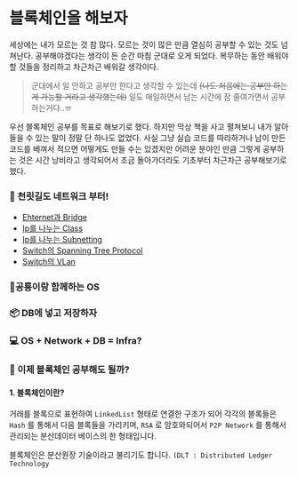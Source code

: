 # 블록체인을 해보자

세상에는 내가 모르는 것 참 많다. 모르는 것이 많은 만큼 열심히 공부할 수 있는 것도 넘쳐난다. 공부해야겠다는 생각이 든 순간 마침 군대로 오게 되었다. 복무하는 동안 배워야 할 것들을 정리하고 차근차근 배워갈 생각이다. 

> 군대에서 일 안하고 공부만 한다고 생각할 수 있는데 ~~(나도 처음에는 공부만 하는게 가능할 거라고 생각했는데)~~ 일도 매일하면서 남는 시간에 잠 줄여가면서 공부하는거다..ㅠ

우선 블록체인 공부를 목표로 해보기로 했다. 하지만 막상 책을 사고 펼쳐보니 내가 알아들을 수 있는 말이 정말 단 하나도 없었다. 
사실 그냥 실습 코드를 따라하거나 남이 만든 코드를 베껴서 적으면 어떻게도 만들 수는 있겠지만 어려운 분야인 만큼 그렇게 공부하는 것은 시간 낭비라고 생각되어서
조금 돌아가더라도 기초부터 차근차근 공부해보기로 했다.

### :checkered_flag:  천릿길도 네트워크 부터!
- [Ehternet과 Bridge](./posting/network/ethernet.md)
- [Ip를 나누는 Class](./posting/network/ip.md)
- [Ip를 나누는 Subnetting](./posting/network/subnet.md)
- [Switch의 Spanning Tree Protocol](./posting/network/stp.md)
- [Switch의 VLan]('./posting/network/vlan.md')

### 🦕공룡이랑 함께하는 OS

### 📦 DB에 넣고 저장하자

### :computer: OS + Network + DB = Infra?

### :pray: 이제 블록체인 공부해도 될까?

#### 1. 블록체인이란?
거래를 블록으로 표현하여 `LinkedList` 형태로 연결한 구조가 되어 각각의 블록들은 `Hash` 를 통해서 다음 블록들을 가리키며, `RSA` 로 암호와되어서 `P2P Network` 를 통해서 관리되는 분산데이터 베이스의 한 형태입니다. 

블록체인은 분산원장 기술이라고 불리기도 합니다. `(DLT : Distributed Ledger Technology `
